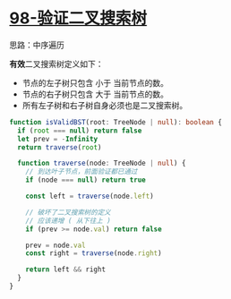 # [98-验证二叉搜索树](https://leetcode-cn.com/problems/validate-binary-search-tree/)

思路：中序遍历

**有效**二叉搜索树定义如下：

- 节点的左子树只包含 小于 当前节点的数。
- 节点的右子树只包含 大于 当前节点的数。
- 所有左子树和右子树自身必须也是二叉搜索树。

```ts
function isValidBST(root: TreeNode | null): boolean {
  if (root === null) return false
  let prev = -Infinity
  return traverse(root)

  function traverse(node: TreeNode | null) {
    // 到达叶子节点，前面验证都已通过
    if (node === null) return true

    const left = traverse(node.left)

    // 破坏了二叉搜索树的定义
    // 应该递增 ( 从下往上 )
    if (prev >= node.val) return false

    prev = node.val
    const right = traverse(node.right)

    return left && right
  }
}
```
